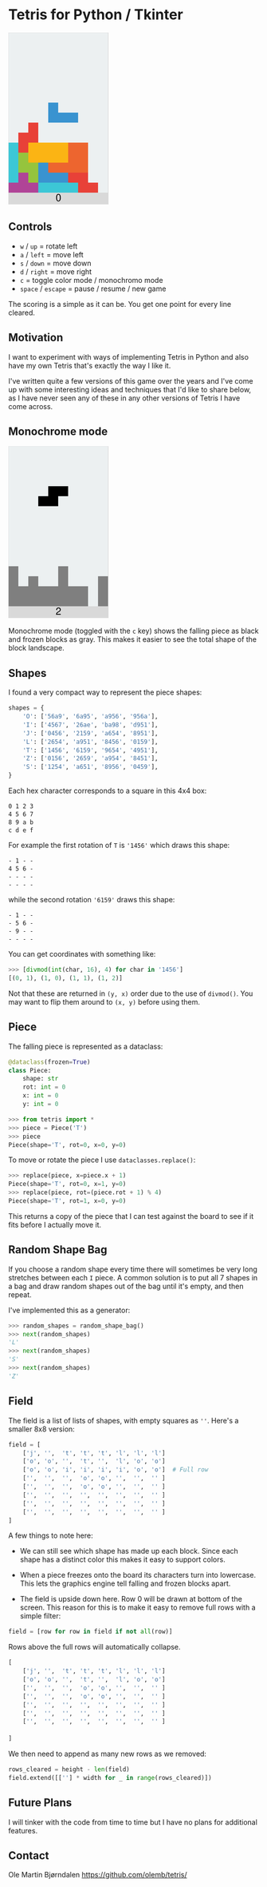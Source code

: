 # Tetris for Python / Tkinter

![Tetris Screenshot](images/screenshot.png "Screenshot")

## Controls

* `w` / `up` = rotate left
* `a` / `left` = move left
* `s` / `down` = move down
* `d` / `right` = move right
* `c` = toggle color mode / monochromo mode
* `space` / `escape` = pause / resume / new game

The scoring is a simple as it can be. You get one point for every line cleared.


## Motivation

I want to experiment with ways of implementing Tetris in Python and also have my own Tetris that's exactly the way I like it.

I've written quite a few versions of this game over the years and I've come up with some interesting ideas and techniques that I'd like to share below, as I have never seen any of these in any other versions of Tetris I have come across.


## Monochrome mode

![Monochrome Mode Screenshot](images/monochrome.png "Monochrome")

Monochrome mode (toggled with the `c` key) shows the falling piece as black
and frozen blocks as gray. This makes it easier to see the total shape
of the block landscape.


## Shapes

I found a very compact way to represent the piece shapes:

```python
shapes = {
    'O': ['56a9', '6a95', 'a956', '956a'],
    'I': ['4567', '26ae', 'ba98', 'd951'],
    'J': ['0456', '2159', 'a654', '8951'],
    'L': ['2654', 'a951', '8456', '0159'],
    'T': ['1456', '6159', '9654', '4951'],
    'Z': ['0156', '2659', 'a954', '8451'],
    'S': ['1254', 'a651', '8956', '0459'],
}
```

Each hex character corresponds to a square in this 4x4 box:

```
0 1 2 3
4 5 6 7
8 9 a b
c d e f
```

For example the first rotation of `T` is `'1456'` which draws this shape:

```
- 1 - -
4 5 6 -
- - - -
- - - -
```

while the second rotation `'6159'` draws this shape:

```
- 1 - -
- 5 6 -
- 9 - -
- - - -
```

You can get coordinates with something like:

```python
>>> [divmod(int(char, 16), 4) for char in '1456']
[(0, 1), (1, 0), (1, 1), (1, 2)]
```

Not that these are returned in `(y, x)` order due to the use of `divmod()`. You may want to flip them around to `(x, y)` before using them.


## Piece

The falling piece is represented as a dataclass:

```python
@dataclass(frozen=True)
class Piece:
    shape: str
    rot: int = 0
    x: int = 0
    y: int = 0
```

```python
>>> from tetris import *
>>> piece = Piece('T')
>>> piece
Piece(shape='T', rot=0, x=0, y=0)
```

To move or rotate the piece I use `dataclasses.replace()`:

```python
>>> replace(piece, x=piece.x + 1)
Piece(shape='T', rot=0, x=1, y=0)
>>> replace(piece, rot=(piece.rot + 1) % 4)
Piece(shape='T', rot=1, x=0, y=0)
```

This returns a copy of the piece that I can test against the board to see if it fits before I actually move it.


## Random Shape Bag

If you choose a random shape every time there will sometimes be very long stretches between each `I` piece. A common solution is to put all 7 shapes in a bag and draw random shapes out of the bag until it's empty, and then repeat.

I've implemented this as a generator:

```python
>>> random_shapes = random_shape_bag()
>>> next(random_shapes)
'L'
>>> next(random_shapes)
'S'
>>> next(random_shapes)
'Z'
```


## Field

The field is a list of lists of shapes, with empty squares as `''`. Here's a smaller 8x8 version:

```python
field = [
    ['j', '',  't', 't', 't', 'l', 'l', 'l']
    ['o', 'o', '',  't', '',  'l', 'o', 'o']
    ['o', 'o', 'i', 'i', 'i', 'i', 'o', 'o']  # Full row
    ['',  '',  '',  'o', 'o', '',  '',  '' ]
    ['',  '',  '',  'o', 'o', '',  '',  '' ]
    ['',  '',  '',  '',  '',  '',  '',  '' ]
    ['',  '',  '',  '',  '',  '',  '',  '' ]
    ['',  '',  '',  '',  '',  '',  '',  '' ]
]
```

A few things to note here:

* We can still see which shape has made up each block. Since each shape has a distinct color this makes it easy to support colors.

* When a piece freezes onto the board its characters turn into lowercase. This lets the graphics engine tell falling and frozen blocks apart.

* The field is upside down here. Row 0 will be drawn at bottom of the screen. This reason for this is to make it easy to remove full rows with a simple filter:

```python
field = [row for row in field if not all(row)]
```

Rows above the full rows will automatically collapse.

```python
[
    ['j', '',  't', 't', 't', 'l', 'l', 'l']
    ['o', 'o', '',  't', '',  'l', 'o', 'o']
    ['',  '',  '',  'o', 'o', '',  '',  '' ]
    ['',  '',  '',  'o', 'o', '',  '',  '' ]
    ['',  '',  '',  '',  '',  '',  '',  '' ]
    ['',  '',  '',  '',  '',  '',  '',  '' ]
    ['',  '',  '',  '',  '',  '',  '',  '' ]

]
```

We then need to append as many new rows as we removed:

```python
rows_cleared = height - len(field)
field.extend([[''] * width for _ in range(rows_cleared)])
```

## Future Plans

I will tinker with the code from time to time but I have no plans for additional features.


## Contact


Ole Martin Bjørndalen
https://github.com/olemb/tetris/
